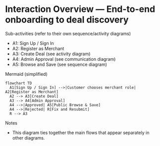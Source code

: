 # Interaction Overview — End-to-end onboarding to deal discovery

Sub-activities (refer to their own sequence/activity diagrams)
- A1: Sign Up / Sign In
- A2: Register as Merchant
- A3: Create Deal (see activity diagram)
- A4: Admin Approval (see communication diagram)
- A5: Browse and Save (see sequence diagram)

Mermaid (simplified)
```mermaid
flowchart TD
  A1[Sign Up / Sign In] -->|Customer chooses merchant role| A2[Register as Merchant]
  A2 --> A3[Create Deal]
  A3 --> A4[Admin Approval]
  A4 -->|Approved| A5[Public Browse & Save]
  A4 -->|Rejected| R[Fix and Resubmit]
  R --> A3
```

Notes
- This diagram ties together the main flows that appear separately in other diagrams.
